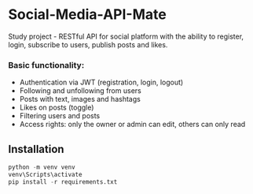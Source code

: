 # Social-Media-API-Mate
Study project - RESTful API for social platform with the ability to register, login, subscribe to users, publish posts and likes.

### Basic functionality:
+ Authentication via JWT (registration, login, logout)
+ Following and unfollowing from users
+ Posts with text, images and hashtags
+  Likes on posts (toggle)
+  Filtering users and posts
+ Access rights: only the owner or admin can edit, others can only read

## Installation
``` python
python -m venv venv
venv\Scripts\activate 
pip install -r requirements.txt
```
